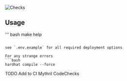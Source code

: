 ![Checks](https://github.com/tellor-io/chorus/workflows/Checks/badge.svg)

## Usage
''' bash
make help
```

see `.env.example` for all required deployment options

For any strange errors
```bash
hardhat compile --force
```

TODO
Add to CI 
    Mythril
    CodeChecks

